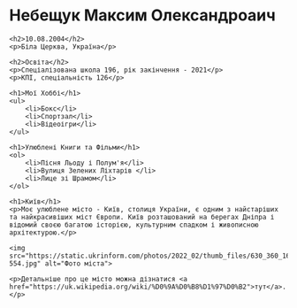 <!DOCTYPE html>
<html lang="uk">
<head>
    <meta charset="UTF-8">
    <meta name="keywords" content="прізвище ініціали номер групи, автор, освіта, хобі, книги, фільми, улюблене місто">
    <meta name="description" content="WEB-сторінка студента з інформацією про автора, хобі, улюблені книги та місто">
    <title>Небещук М.О. - Група ІС-13</title>
</head>
<body>
    <h1>Небещук Максим Олександроаич</h1>
    
    <h2>10.08.2004</h2>
    <p>Біла Церква, Україна</p>
    
    <h2>Освіта</h2>
    <p>Спеціалізована школа 196, рік закінчення - 2021</p>
    <p>КПІ, спеціальність 126</p>
    
    <h1>Мої Хоббі</h1>
    <ul>
        <li>Бокс</li>
        <li>Спортзал</li>
        <li>Відеоігри</li>
    </ul>
    
    <h1>Улюблені Книги та Фільми</h1>
    <ol>
        <li>Пісня Льоду і Полум'я</li>
        <li>Вулиця Зелених Ліхтарів </li>
        <li>Лице зі Шрамом</li>
    </ol>
    
    <h1>Київ</h1>
    <p>Моє улюблене місто - Київ, столиця України, є одним з найстаріших та найкрасивіших міст Європи. Київ розташований на берегах Дніпра і відомий своєю багатою історією, культурним спадком і живописною архітектурою.</p>
    
    <img src="https://static.ukrinform.com/photos/2022_02/thumb_files/630_360_1644435525-554.jpg" alt="Фото міста">
    
    <p>Детальніше про це місто можна дізнатися <a href="https://uk.wikipedia.org/wiki/%D0%9A%D0%B8%D1%97%D0%B2">тут</a>.</p>
</body>
</html>
